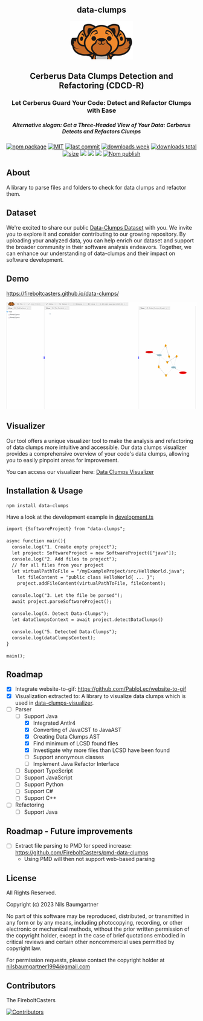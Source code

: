 <h2 align="center">
    data-clumps
</h2>

<p align="center">
    <img src="https://github.com/FireboltCasters/data-clumps/raw/master/public/logo.png" alt="backup" style="height:100px;"/>
</p>

<h2 align="center">
Cerberus Data Clumps Detection and Refactoring (CDCD-R)
</h2>

<h3 align="center">
Let Cerberus Guard Your Code: Detect and Refactor Clumps with Ease
</h3>

<h5 align="center">
Alternative slogan: Get a Three-Headed View of Your Data: Cerberus Detects and Refactors Clumps
</h5>

<p align="center">
  <a href="https://badge.fury.io/js/data-clumps.svg"><img src="https://badge.fury.io/js/data-clumps.svg" alt="npm package" /></a>
  <a href="https://img.shields.io/github/license/FireboltCasters/data-clumps"><img src="https://img.shields.io/github/license/FireboltCasters/data-clumps" alt="MIT" /></a>
  <a href="https://img.shields.io/github/last-commit/FireboltCasters/data-clumps?logo=git"><img src="https://img.shields.io/github/last-commit/FireboltCasters/data-clumps?logo=git" alt="last commit" /></a>
  <a href="https://www.npmjs.com/package/data-clumps"><img src="https://img.shields.io/npm/dm/data-clumps.svg" alt="downloads week" /></a>
  <a href="https://www.npmjs.com/package/data-clumps"><img src="https://img.shields.io/npm/dt/data-clumps.svg" alt="downloads total" /></a>
  <a href="https://github.com/FireboltCasters/data-clumps"><img src="https://shields.io/github/languages/code-size/FireboltCasters/data-clumps" alt="size" /></a>
  <a href="https://github.com/google/gts" alt="Google TypeScript Style"><img src="https://img.shields.io/badge/code%20style-google-blueviolet.svg"/></a>
  <a href="https://shields.io/" alt="Google TypeScript Style"><img src="https://img.shields.io/badge/uses-TypeScript-blue.svg"/></a>
  <a href="https://github.com/marketplace/actions/lint-action"><img src="https://img.shields.io/badge/uses-Lint%20Action-blue.svg"/></a>
  <a href="https://github.com/FireboltCasters/data-clumps/actions/workflows/npmPublish.yml"><img src="https://github.com/FireboltCasters/data-clumps/actions/workflows/npmPublish.yml/badge.svg" alt="Npm publish" /></a>
</p>

## About

A library to parse files and folders to check for data clumps and refactor them.

## Dataset

We're excited to share our public [Data-Clumps Dataset](https://github.com/FireboltCasters/Data-Clumps-Dataset/) with you. We invite you to explore it and consider contributing to our growing repository. By uploading your analyzed data, you can help enrich our dataset and support the broader community in their software analysis endeavors. Together, we can enhance our understanding of data-clumps and their impact on software development.

## Demo

https://fireboltcasters.github.io/data-clumps/

<a href="https://fireboltcasters.github.io/data-clumps/">
  <img src="https://github.com/FireboltCasters/data-clumps/raw/master/docs/demo.gif" alt="backup" style="witdth:100px;"/>
</a>
    

## Visualizer

Our tool offers a unique visualizer tool to make the analysis and refactoring of data clumps more intuitive and accessible. Our data clumps visualizer provides a comprehensive overview of your code's data clumps, allowing you to easily pinpoint areas for improvement.

You can access our visualizer here: [Data Clumps Visualizer](https://github.com/FireboltCasters/data-clumps-visualizer)



## Installation & Usage

```
npm install data-clumps
```

Have a look at the development example in [development.ts](https://github.com/FireboltCasters/data-clumps/blob/master/src/api/src/ignoreCoverage/development.ts)

```tsx
import {SoftwareProject} from "data-clumps";

async function main(){
  console.log("1. Create empty project");
  let project: SoftwareProject = new SoftwareProject(["java"]);
  console.log("2. Add files to project");
  // for all files from your project
  let virtualPathToFile = "/myExampleProject/src/HelloWorld.java";
    let fileContent = "public class HelloWorld{ ... }";
    project.addFileContent(virtualPathToFile, fileContent);
  
  console.log("3. Let the file be parsed");
  await project.parseSoftwareProject();
  
  console.log(4. Detect Data-Clumps");
  let dataClumpsContext = await project.detectDataClumps()
  
  console.log("5. Detected Data-Clumps");
  console.log(dataClumpsContext);
}

main();
```

## Roadmap

- [x] Integrate website-to-gif: https://github.com/PabloLec/website-to-gif
- [x] Visualization extracted to: A library to visualize data clumps which is used in [data-clumps-visualizer](https://github.com/FireboltCasters/data-clumps-visualizer).
- [ ] Parser
  - [ ] Support Java
    - [X] Integrated Antlr4
    - [X] Converting of JavaCST to JavaAST
    - [X] Creating Data Clumps AST
    - [X] Find minimum of LCSD found files
    - [X] Investigate why more files than LCSD have been found
    - [ ] Support anonymous classes
    - [ ] Implement Java Refactor Interface
  - [ ] Support TypeScript
  - [ ] Support JavaScript
  - [ ] Support Python
  - [ ] Support C#
  - [ ] Support C++
- [ ] Refactoring
  - [ ] Support Java

## Roadmap - Future improvements
- [ ] Extract file parsing to PMD for speed increase: https://github.com/FireboltCasters/pmd-data-clumps
  - Using PMD will then not support web-based parsing

  

## License

All Rights Reserved.

Copyright (c) 2023 Nils Baumgartner

No part of this software may be reproduced, distributed, or transmitted in any form or by any means, including photocopying, recording, or other electronic or mechanical methods, without the prior written permission of the copyright holder, except in the case of brief quotations embodied in critical reviews and certain other noncommercial uses permitted by copyright law.

For permission requests, please contact the copyright holder at nilsbaumgartner1994@gmail.com



## Contributors

The FireboltCasters

<a href="https://github.com/FireboltCasters/data-clumps"><img src="https://contrib.rocks/image?repo=FireboltCasters/data-clumps" alt="Contributors" /></a>
